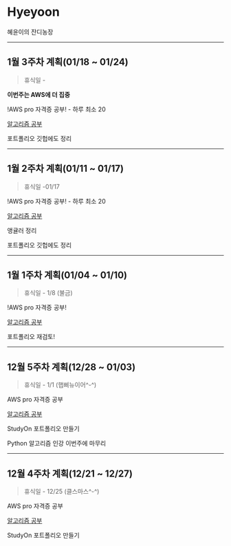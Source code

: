 # Hyeyoon
혜윤이의 잔디농장


------


## 1월 3주차 계획(01/18 ~ 01/24)
> 휴식일 -

**이번주는 AWS에 더 집중**

!AWS pro 자격증 공부! - 하루 최소 20

[알고리즘 공부](https://github.com/hyeyoon0808/Algorithm_Study)

포트폴리오 깃헙에도 정리


------


## 1월 2주차 계획(01/11 ~ 01/17)
> 휴식일 -01/17

!AWS pro 자격증 공부! - 하루 최소 20

[알고리즘 공부](https://github.com/hyeyoon0808/Algorithm_Study)

앵귤러 정리

포트폴리오 깃헙에도 정리


------


## 1월 1주차 계획(01/04 ~ 01/10)
> 휴식일 - 1/8 (불금)

!AWS pro 자격증 공부!

[알고리즘 공부](https://github.com/hyeyoon0808/Algorithm_Study)

포트폴리오 재검토!


------


## 12월 5주차 계획(12/28 ~ 01/03)
> 휴식일 - 1/1 (햅삐뉴이어^-^)

AWS pro 자격증 공부 

[알고리즘 공부](https://github.com/hyeyoon0808/Algorithm_Study)

StudyOn 포트폴리오 만들기

Python 알고리즘 인강 이번주에 마무리


------


## 12월 4주차 계획(12/21 ~ 12/27)
> 휴식일 - 12/25 (클스마스^-^)

AWS pro 자격증 공부

[알고리즘 공부](https://github.com/hyeyoon0808/Algorithm_Study)

StudyOn 포트폴리오 만들기




